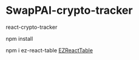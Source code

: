 # SwapPAI-crypto-tracker
react-crypto-tracker


npm install

npm i ez-react-table
[EZReactTable](https://www.npmjs.com/package/ez-react-table)
